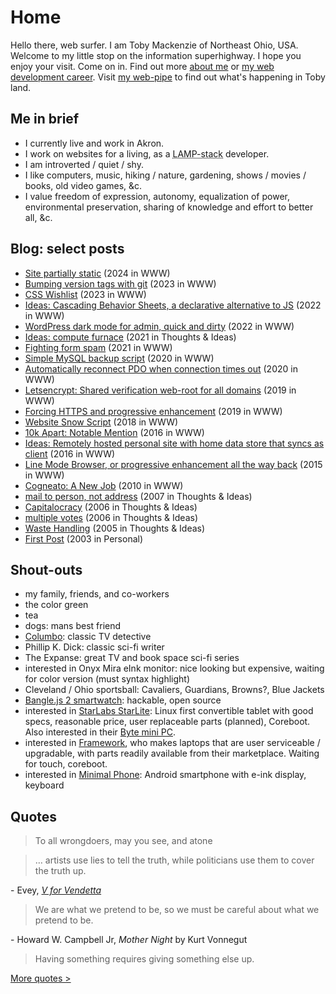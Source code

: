 Home
=====

Hello there, web surfer.  I am Toby Mackenzie of Northeast Ohio, USA.  Welcome to my little stop on the information superhighway.  I hope you enjoy your visit.  Come on in.  Find out more [about me](/content/about.md) or [my web development career](/content/web-dev.md).  Visit [my web-pipe](/content/blog) to find out what's happening in Toby land.

Me in brief
-----------

- I currently live and work in Akron.
- I work on websites for a living, as a <abbr title="Linux Apache MySQL PHP HTML CSS JS">LAMP-stack</abbr> developer.
- I am introverted / quiet / shy.
- I like computers, music, hiking / nature, gardening, shows / movies / books, old video games, &c.
- I value freedom of expression, autonomy, equalization of power, environmental preservation, sharing of knowledge and effort to better all, &c.

Blog: select posts
------------------

- [Site partially static](/content/blog/2024/07/26/site-partially-static.md) (2024 in WWW)
- [Bumping version tags with git](/content/blog/2023/12/27/bumping-version-tags-with-git.md) (2023 in WWW)
- [CSS Wishlist](/content/blog/2023/02/25/css-wishlist.md) (2023 in WWW)
- [Ideas: Cascading Behavior Sheets, a declarative alternative to JS](/content/blog/2022/11/23/idea-declarative-alternative-to-js.md) (2022 in WWW)
- [WordPress dark mode for admin, quick and dirty](/content/blog/2022/09/09/wordpress-quick-dirty-dark-mode-admin/) (2022 in WWW)
- [Ideas: compute furnace](/content/blog/2021/02/18/ideas-compute-furnace.md) (2021 in Thoughts & Ideas)
- [Fighting form spam](/content/blog/2021/02/09/fighting-form-spam.md) (2021 in WWW)
- [Simple MySQL backup script](/content/blog/2020/09/19/simple-mysql-backup-script.md) (2020 in WWW)
- [Automatically reconnect PDO when connection times out](/content/blog/2020/08/18/automatic-reconnect-pdo-connection-time-out.md) (2020 in WWW)
- [Letsencrypt: Shared verification web-root for all domains](/content/blog/2019/11/23/letsencrypt-shared-web-root-all-domains.md) (2019 in WWW)
- [Forcing HTTPS and progressive enhancement](/content/blog/2019/09/30/forcing-https-progressive-enhancement.md) (2019 in WWW)
- [Website Snow Script](/content/blog/2018/12/26/website-snow-script.md) (2018 in WWW)
- [10k Apart: Notable Mention](/content/blog/2016/11/04/10k-apart-notable-mention.md) (2016 in WWW)
- [Ideas: Remotely hosted personal site with home data store that syncs as client](/content/blog/2016/08/14/remotely-hosted-personal-site-with-home-data-store.md) (2016 in WWW)
- [Line Mode Browser, or progressive enhancement all the way back](/content/blog/2015/12/13/line-mode-progressive-enhancement.md) (2015 in WWW)
- [Cogneato: A New Job](/content/blog/2010/03/13/cogneato-a-new-job.md) (2010 in WWW)
- [mail to person, not address](/content/blog/2007/05/04/mail-to-person-not-address.md) (2007 in Thoughts & Ideas)
- [Capitalocracy](/content/blog/2006/10/19/capitalocracy.md) (2006 in Thoughts & Ideas)
- [multiple votes](/content/blog/2006/10/19/multiple-votes.md) (2006 in Thoughts & Ideas)
- [Waste Handling](/content/blog/2005/03/31/waste-handling.md) (2005 in Thoughts & Ideas)
- [First Post](/content/blog/2003/07/31/9.md) (2003 in Personal)

Shout-outs
----------

- my family, friends, and co-workers
- the color green
- tea
- dogs: mans best friend
- [Columbo](https://smile.amazon.com/gp/product/B07B64Z7HQ/ref=ppx_yo_dt_b_asin_title_o07_s01?ie=UTF8&psc=1): classic TV detective
- Phillip K. Dick: classic sci-fi writer
- The Expanse: great TV and book space sci-fi series
- interested in Onyx Mira eInk monitor: nice looking but expensive, waiting for color version (must syntax highlight)
- Cleveland / Ohio sportsball: Cavaliers, Guardians, Browns?, Blue Jackets
- [Bangle.js 2 smartwatch](https://shop.espruino.com/banglejs2): hackable, open source
- interested in [StarLabs StarLite](https://us.starlabs.systems/pages/starlite): Linux first convertible tablet with good specs, reasonable price, user replaceable parts (planned), Coreboot.  Also interested in their [Byte mini PC](https://us.starlabs.systems/pages/byte).
- interested in [Framework](https://frame.work/), who makes laptops that are user serviceable / upgradable, with parts readily available from their marketplace.  Waiting for touch, coreboot.
- interested in [Minimal Phone](https://minimalcompany.com/): Android smartphone with e-ink display, keyboard

Quotes
------

<blockquote>To all wrongdoers, may you see, and atone</blockquote>

<blockquote>… artists use lies to tell the truth, while politicians use them to cover the truth up.</blockquote>
<div class="attribution">- Evey, <a href="https://www.imdb.com/title/tt0434409/"><i>V for Vendetta</i></a></div>

<blockquote>We are what we pretend to be, so we must be careful about what we pretend to be.</blockquote>
<div class="attribution">- Howard W. Campbell Jr, <i>Mother Night</i> by Kurt Vonnegut</div>

<blockquote>Having something requires giving something else up.</blockquote>

[More quotes >](/content/quotes.md)
